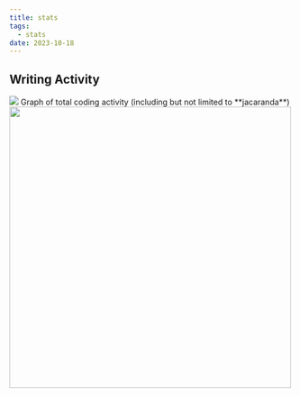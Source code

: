 ```yaml
---
title: stats
tags:
  - stats
date: 2023-10-18
---
```

## Writing Activity
<img src="https://wakatime.com/badge/user/b65ff2bb-2c99-4a9e-ba58-6fa37f4d6a81/project/7659d733-2856-48c4-b99c-39cea2f9c356.svg" />
Graph of total coding activity (including but not limited to **jacaranda**)
<img style="width: 500px;" src="https://wakatime.com/share/@Tacoz/bb5c4115-bb6c-4e58-aa73-8cb39f65760b.svg" />